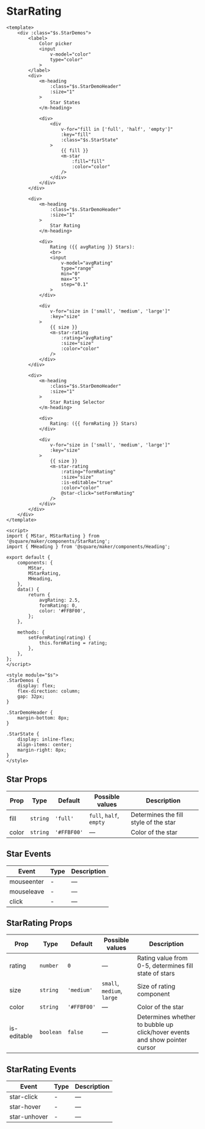 # StarRating

```vue
<template>
	<div :class="$s.StarDemos">
		<label>
			Color picker
			<input
				v-model="color"
				type="color"
			>
		</label>
		<div>
			<m-heading
				:class="$s.StarDemoHeader"
				:size="1"
			>
				Star States
			</m-heading>

			<div>
				<div
					v-for="fill in ['full', 'half', 'empty']"
					:key="fill"
					:class="$s.StarState"
				>
					{{ fill }}
					<m-star
						:fill="fill"
						:color="color"
					/>
				</div>
			</div>
		</div>

		<div>
			<m-heading
				:class="$s.StarDemoHeader"
				:size="1"
			>
				Star Rating
			</m-heading>

			<div>
				Rating ({{ avgRating }} Stars):
				<br>
				<input
					v-model="avgRating"
					type="range"
					min="0"
					max="5"
					step="0.1"
				>
			</div>

			<div
				v-for="size in ['small', 'medium', 'large']"
				:key="size"
			>
				{{ size }}
				<m-star-rating
					:rating="avgRating"
					:size="size"
					:color="color"
				/>
			</div>
		</div>

		<div>
			<m-heading
				:class="$s.StarDemoHeader"
				:size="1"
			>
				Star Rating Selector
			</m-heading>

			<div>
				Rating: ({{ formRating }} Stars)
			</div>

			<div
				v-for="size in ['small', 'medium', 'large']"
				:key="size"
			>
				{{ size }}
				<m-star-rating
					:rating="formRating"
					:size="size"
					:is-editable="true"
					:color="color"
					@star-click="setFormRating"
				/>
			</div>
		</div>
	</div>
</template>

<script>
import { MStar, MStarRating } from '@square/maker/components/StarRating';
import { MHeading } from '@square/maker/components/Heading';

export default {
	components: {
		MStar,
		MStarRating,
		MHeading,
	},
	data() {
		return {
			avgRating: 2.5,
			formRating: 0,
			color: '#FFBF00',
		};
	},

	methods: {
		setFormRating(rating) {
			this.formRating = rating;
		},
	},
};
</script>

<style module="$s">
.StarDemos {
	display: flex;
	flex-direction: column;
	gap: 32px;
}

.StarDemoHeader {
	margin-bottom: 8px;
}

.StarState {
	display: inline-flex;
	align-items: center;
	margin-right: 8px;
}
</style>
```

<!-- api-tables:start -->
## Star Props

| Prop  | Type     | Default     | Possible values         | Description                           |
| ----- | -------- | ----------- | ----------------------- | ------------------------------------- |
| fill  | `string` | `'full'`    | `full`, `half`, `empty` | Determines the fill style of the star |
| color | `string` | `'#FFBF00'` | —                       | Color of the star                     |


## Star Events

| Event      | Type | Description |
| ---------- | ---- | ----------- |
| mouseenter | -    | —           |
| mouseleave | -    | —           |
| click      | -    | —           |


## StarRating Props

| Prop        | Type      | Default     | Possible values            | Description                                                                |
| ----------- | --------- | ----------- | -------------------------- | -------------------------------------------------------------------------- |
| rating      | `number`  | `0`         | —                          | Rating value from 0-5, determines fill state of stars                      |
| size        | `string`  | `'medium'`  | `small`, `medium`, `large` | Size of rating component                                                   |
| color       | `string`  | `'#FFBF00'` | —                          | Color of the star                                                          |
| is-editable | `boolean` | `false`     | —                          | Determines whether to bubble up click/hover events and show pointer cursor |


## StarRating Events

| Event        | Type | Description |
| ------------ | ---- | ----------- |
| star-click   | -    | —           |
| star-hover   | -    | —           |
| star-unhover | -    | —           |
<!-- api-tables:end -->
